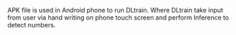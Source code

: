 
APK file is used in Android phone to run DLtrain. Where DLtrain take input from user via hand writing on phone touch screen and perform Inference to detect numbers.
